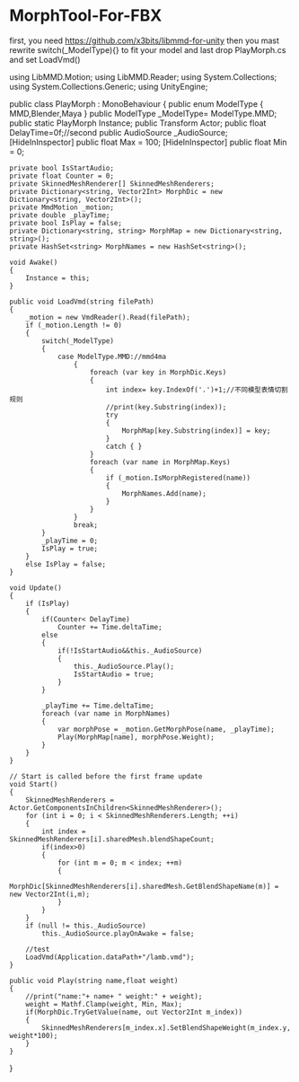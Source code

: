 # MorphTool-For-FBX

first, you need https://github.com/x3bits/libmmd-for-unity
then you mast rewrite switch(_ModelType){} to fit your model
and last drop PlayMorph.cs and set LoadVmd()


using LibMMD.Motion;
using LibMMD.Reader;
using System.Collections;
using System.Collections.Generic;
using UnityEngine;

public class PlayMorph : MonoBehaviour
{
    public enum ModelType
    {
        MMD,Blender,Maya
    }
    public ModelType _ModelType= ModelType.MMD;
    public static PlayMorph Instance;
    public Transform Actor;
    public float DelayTime=0f;//second
    public AudioSource _AudioSource;
    [HideInInspector]
    public float Max = 100;
    [HideInInspector]
    public float Min = 0;

    private bool IsStartAudio;
    private float Counter = 0;
    private SkinnedMeshRenderer[] SkinnedMeshRenderers;
    private Dictionary<string, Vector2Int> MorphDic = new Dictionary<string, Vector2Int>();
    private MmdMotion _motion;
    private double _playTime;
    private bool IsPlay = false;
    private Dictionary<string, string> MorphMap = new Dictionary<string, string>();
    private HashSet<string> MorphNames = new HashSet<string>();

    void Awake()
    {
        Instance = this;
    }
    
    public void LoadVmd(string filePath)
    {
        _motion = new VmdReader().Read(filePath);
        if (_motion.Length != 0)
        {
            switch(_ModelType)
            {
                case ModelType.MMD://mmd4ma
                    {
                        foreach (var key in MorphDic.Keys)
                        {
                            int index= key.IndexOf('.')+1;//不同模型表情切割规则
                            //print(key.Substring(index));
                            try
                            {
                                MorphMap[key.Substring(index)] = key;
                            }
                            catch { }
                        }
                        foreach (var name in MorphMap.Keys)
                        {
                            if (_motion.IsMorphRegistered(name))
                            {
                                MorphNames.Add(name);
                            }
                        }
                    }
                    break;
            }
            _playTime = 0;
            IsPlay = true;
        }
        else IsPlay = false;
    }

    void Update()
    {
        if (IsPlay)
        {
            if(Counter< DelayTime)
                Counter += Time.deltaTime;
            else
            {
                if(!IsStartAudio&&this._AudioSource)
                {
                    this._AudioSource.Play();
                    IsStartAudio = true;
                }
            }

            _playTime += Time.deltaTime;
            foreach (var name in MorphNames)
            {
                var morphPose = _motion.GetMorphPose(name, _playTime);
                Play(MorphMap[name], morphPose.Weight);
            }
        }
    }

    // Start is called before the first frame update
    void Start()
    {
        SkinnedMeshRenderers = Actor.GetComponentsInChildren<SkinnedMeshRenderer>();
        for (int i = 0; i < SkinnedMeshRenderers.Length; ++i)
        {
            int index = SkinnedMeshRenderers[i].sharedMesh.blendShapeCount;
            if(index>0)
            {
                for (int m = 0; m < index; ++m)
                {
                    MorphDic[SkinnedMeshRenderers[i].sharedMesh.GetBlendShapeName(m)] = new Vector2Int(i,m);
                }
            }
        }
        if (null != this._AudioSource)
            this._AudioSource.playOnAwake = false;

        //test
        LoadVmd(Application.dataPath+"/lamb.vmd");
    }

    public void Play(string name,float weight)
    {
        //print("name:"+ name+ " weight:" + weight);
        weight = Mathf.Clamp(weight, Min, Max);
        if(MorphDic.TryGetValue(name, out Vector2Int m_index))
        {
            SkinnedMeshRenderers[m_index.x].SetBlendShapeWeight(m_index.y, weight*100);
        }
    }
}


